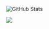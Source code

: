 ![GitHub Stats](https://github-readme-stats.vercel.app/api?username=MiooDev&theme=tokyonight)

<img align="center" src="https://github-readme-stats.vercel.app/api/top-langs/?username=MiooDev&layout=tokyonight" />
